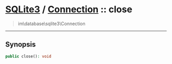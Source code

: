 # [SQLite3](sqlite.md) / [Connection](sqlite-Connection.md) :: close
 > im\database\sqlite3\Connection
____

## Synopsis
```php
public close(): void
```
